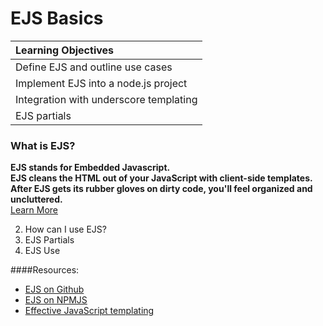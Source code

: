 
# EJS Basics


| Learning Objectives |
| :---- |
| Define EJS and outline use cases |
| Implement EJS into a node.js project |
| Integration with underscore templating |
| EJS partials |



### What is EJS?
<strong>EJS stands for Embedded Javascript.<br>EJS cleans the HTML out of your JavaScript with client-side templates. After EJS gets its rubber gloves on dirty code, you'll feel organized and uncluttered.</strong><br><a href="http://www.embeddedjs.com/">Learn More</a><br>

2. How can I use EJS?<br>
3. EJS Partials<br>
4. EJS Use<br>




####Resources:
* [EJS on Github](https://github.com/mde/ejs)
* [EJS on NPMJS](https://www.npmjs.com/package/ejs)
* [Effective JavaScript templating](http://ejs.co/)

